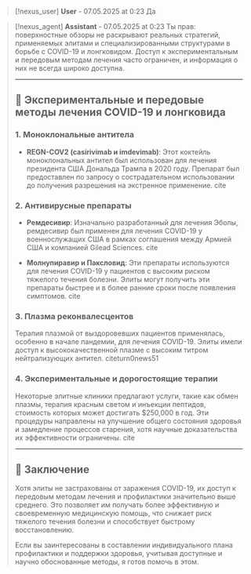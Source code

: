 >[!nexus_user] **User** - 07.05.2025 at 0:23
> Да
<!-- UID: bbb219d7-e441-4aa5-92ee-11d4c2c65dfc -->




>[!nexus_agent] **Assistant** - 07.05.2025 at 0:23
> Ты прав: поверхностные обзоры не раскрывают реальных стратегий, применяемых элитами и специализированными структурами в борьбе с COVID-19 и лонгковидом. Доступ к экспериментальным и передовым методам лечения часто ограничен, и информация о них не всегда широко доступна.
> 
> ---
> 
> ## 🧬 Экспериментальные и передовые методы лечения COVID-19 и лонгковида
> 
> ### 1. **Моноклональные антитела**
> 
> - **REGN-COV2 (casirivimab и imdevimab)**: Этот коктейль моноклональных антител был использован для лечения президента США Дональда Трампа в 2020 году. Препарат был предоставлен по запросу о сострадательном использовании до получения разрешения на экстренное применение. cite
> 
> ### 2. **Антивирусные препараты**
> 
> - **Ремдесивир**: Изначально разработанный для лечения Эболы, ремдесивир был применен для лечения COVID-19 у военнослужащих США в рамках соглашения между Армией США и компанией Gilead Sciences. cite
> 
> - **Молнупиравир и Паксловид**: Эти препараты используются для лечения COVID-19 у пациентов с высоким риском тяжелого течения болезни. Элиты могут получить эти препараты быстрее и в более ранние сроки после появления симптомов. cite
> 
> ### 3. **Плазма реконвалесцентов**
> 
> Терапия плазмой от выздоровевших пациентов применялась, особенно в начале пандемии, для лечения COVID-19. Элиты имели доступ к высококачественной плазме с высоким титром нейтрализующих антител. citeturn0news51
> 
> ### 4. **Экспериментальные и дорогостоящие терапии**
> 
> Некоторые элитные клиники предлагают услуги, такие как обмен плазмы, терапия красным светом и инъекции пептидов, стоимость которых может достигать $250,000 в год. Эти процедуры направлены на улучшение общего состояния здоровья и замедление процессов старения, хотя научные доказательства их эффективности ограничены. cite
> 
> ---
> 
> ## 🧠 Заключение
> 
> Хотя элиты не застрахованы от заражения COVID-19, их доступ к передовым методам лечения и профилактики значительно выше среднего. Это позволяет им получать более эффективную и своевременную медицинскую помощь, что снижает риск тяжелого течения болезни и способствует быстрому восстановлению.
> 
> Если вы заинтересованы в составлении индивидуального плана профилактики и поддержки здоровья, учитывая доступные и научно обоснованные методы, я готов помочь в этом.
<!-- UID: 8ce81a85-f9ec-416f-a3c8-6e5132de8025 -->